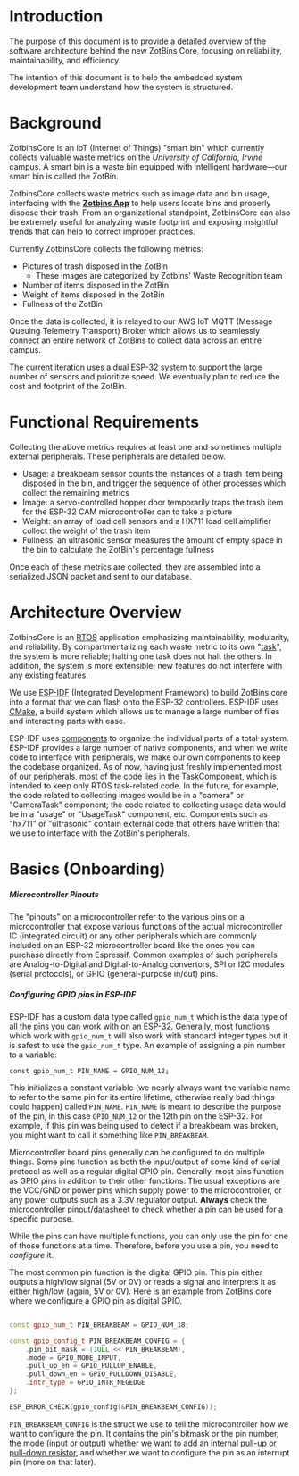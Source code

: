 # Introduction

The purpose of this document is to provide a detailed overview of the software architecture behind the new ZotBins Core, focusing on reliability, maintainability, and efficiency.

The intention of this document is to help the embedded system development team understand how the system is structured.

# Background

ZotbinsCore is an IoT (Internet of Things) "smart bin" which currently collects valuable waste metrics on the *University of California, Irvine* campus. A smart bin is a waste bin equipped with intelligent hardware—our smart bin is called the ZotBin.

ZotbinsCore collects waste metrics such as image data and bin usage, interfacing with the **[Zotbins App](https://apps.apple.com/us/app/zotbins/id6743295314)** to help users locate bins and properly dispose their trash. From an organizational standpoint, ZotbinsCore can also be extremely useful for analyzing waste footprint and exposing insightful trends that can help to correct improper practices.

Currently ZotbinsCore collects the following metrics:
- Pictures of trash disposed in the ZotBin 
	- These images are categorized by Zotbins' Waste Recognition team
- Number of items disposed in the ZotBin
- Weight of items disposed in the ZotBin
- Fullness of the ZotBin

Once the data is collected, it is relayed to our AWS IoT MQTT (Message Queuing Telemetry Transport) Broker which allows us to seamlessly connect an entire network of ZotBins to collect data across an entire campus.

The current iteration uses a dual ESP-32 system to support the large number of sensors and prioritize speed. We eventually plan to reduce the cost and footprint of the ZotBin.

# Functional Requirements

Collecting the above metrics requires at least one and sometimes multiple external peripherals. These peripherals are detailed below.

- Usage: a breakbeam sensor counts the instances of a trash item being disposed in the bin, and trigger the sequence of other processes which collect the remaining metrics
- Image: a servo-controlled hopper door temporarily traps the trash item for the ESP-32 CAM microcontroller can to take a picture
- Weight: an array of load cell sensors and a HX711 load cell amplifier collect the weight of the trash item
- Fullness: an ultrasonic sensor measures the amount of empty space in the bin to calculate the ZotBin's percentage fullness

Once each of these metrics are collected, they are assembled into a serialized JSON packet and sent to our database.

# Architecture Overview

ZotbinsCore is an [RTOS](https://www.freertos.org) application emphasizing maintainability, modularity, and reliability. By compartmentalizing each waste metric to its own "[task](https://www.freertos.org/Documentation/02-Kernel/02-Kernel-features/01-Tasks-and-co-routines/03-Task-priorities)", the system is more reliable; halting one task does not halt the others. In addition, the system is more extensible; new features do not interfere with any existing features.

We use [ESP-IDF](https://idf.espressif.com) (Integrated Development Framework) to build ZotBins core into a format that we can flash onto the ESP-32 controllers. ESP-IDF uses [CMake](https://cmake.org), a build system which allows us to manage a large number of files and interacting parts with ease.

ESP-IDF uses [components](https://docs.espressif.com/projects/esp-idf/en/stable/esp32/api-guides/build-system.html) to organize the individual parts of a total system. ESP-IDF provides a large number of native components, and when we write code to interface with peripherals, we make our own components to keep the codebase organized. As of now, having just freshly implemented most of our peripherals, most of the code lies in the TaskComponent, which is intended to keep only RTOS task-related code. In the future, for example, the code related to collecting images would be in a "camera" or "CameraTask" component; the code related to collecting usage data would be in a "usage" or "UsageTask" component, etc. Components such as "hx711" or "ultrasonic" contain external code that others have written that we use to interface with the ZotBin's peripherals.

# Basics (Onboarding)

##### Microcontroller Pinouts

The "pinouts" on a microcontroller refer to the various pins on a microcontroller that expose various functions of the actual microcontroller IC (integrated circuit) or any other peripherals which are commonly included on an ESP-32 microcontroller board like the ones you can purchase directly from Espressif. Common examples of such peripherals are Analog-to-Digital and Digital-to-Analog convertors, SPI or I2C modules (serial protocols), or GPIO (general-purpose in/out) pins.

##### Configuring GPIO pins in ESP-IDF

ESP-IDF has a custom data type called `gpio_num_t` which is the data type of all the pins you can work with on an ESP-32. Generally, most functions which work with `gpio_num_t` will also work with standard integer types but it is safest to use the `gpio_num_t` type. An example of assigning a pin number to a variable:

`const gpio_num_t PIN_NAME = GPIO_NUM_12;`

This initializes a constant variable (we nearly always want the variable name to refer to the same pin for its entire lifetime, otherwise really bad things could happen) called `PIN_NAME`. `PIN_NAME` is meant to describe the purpose of the pin, in this case `GPIO_NUM_12` or the 12th pin on the ESP-32. For example, if this pin was being used to detect if a breakbeam was broken, you might want to call it something like `PIN_BREAKBEAM`.

Microcontroller board pins generally can be configured to do multiple things. Some pins function as both the input/output of some kind of serial protocol as well as a regular digital GPIO pin. Generally, most pins function as GPIO pins in addition to their other functions. The usual exceptions are the VCC/GND or power pins which supply power to the microcontroller, or any power outputs such as a 3.3V regulator output. **Always** check the microcontroller pinout/datasheet to check whether a pin can be used for a specific purpose. 

While the pins can have multiple functions, you can only use the pin for one of those functions at a time. Therefore, before you use a pin, you need to *configure* it.

The most common pin function is the digital GPIO pin. This pin either outputs a high/low signal (5V or 0V) or reads a signal and interprets it as either high/low (again, 5V or 0V). Here is an example from ZotBins core where we configure a GPIO pin as digital GPIO.

```c++

const gpio_num_t PIN_BREAKBEAM = GPIO_NUM_18;

const gpio_config_t PIN_BREAKBEAM_CONFIG = {
	.pin_bit_mask = (1ULL << PIN_BREAKBEAM),
	.mode = GPIO_MODE_INPUT,
	.pull_up_en = GPIO_PULLUP_ENABLE,
	.pull_down_en = GPIO_PULLDOWN_DISABLE,
	.intr_type = GPIO_INTR_NEGEDGE
};

ESP_ERROR_CHECK(gpio_config(&PIN_BREAKBEAM_CONFIG));

```

`PIN_BREAKBEAM_CONFIG` is the struct we use to tell the microcontroller how we want to configure the pin. It contains the pin's bitmask or the pin number, the mode (input or output) whether we want to add an internal [pull-up or pull-down resistor](https://eepower.com/resistor-guide/resistor-applications/pull-up-resistor-pull-down-resistor/), and whether we want to configure the pin as an interrupt pin (more on that later).


